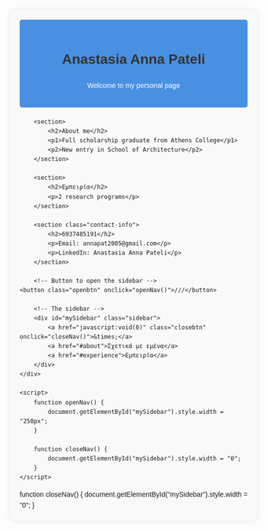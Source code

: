 <!DOCTYPE html>
<html lang="el">
<head>
    <meta charset="UTF-8">
    <meta name="viewport" content="width=device-width, initial-scale=1.0">
    <title>Personal Page</title>
    <style>
        body {
            font-family: Arial, sans-serif;
            line-height: 1.6;
            margin: 0;
            padding: 20px;
        }
        .container {
            max-width: 800px;
            margin: 0 auto;
            background-color: #f9f9f9;
            padding: 20px;
            border-radius: 10px;
            box-shadow: 0 0 10px rgba(0,0,0,0.1);
        }
        header {
            text-align: center;
            padding: 20px;
            background-color: #4a90e2;
            color: white;
            border-radius: 5px;
            margin-bottom: 20px;
        }
        section {
            margin-bottom: 30px;
            padding: 20px;
            background-color: white;
            border-radius: 5px;
        }
        h1, h2 {
            color: #333;
        }
        .contact-info {
            background-color: #e8f4f8;
            padding: 15px;
            border-radius: 5px;
        }
        /* Sidebar styles */
        .sidebar {
            height: 100%;
            width: 0;
            position: fixed;
            z-index: 1;
            top: 0;
            right: 0;
            background-color: #111;
            overflow-x: hidden;
            transition: 0.5s;
            padding-top: 60px;
        }
        .sidebar a {
            padding: 8px 8px 8px 32px;
            text-decoration: none;
            font-size: 25px;
            color: #818181;
            display: block;
            transition: 0.3s;
        }
        .sidebar a:hover {
            color: #f1f1f1;
        }
        .sidebar .closebtn {
            position: absolute;
            top: 0;
            right: 25px;
            font-size: 36px;
        }
        /* Adjust button position */
        .openbtn {
            position: fixed;
            top: 20px;
            right: 20px;
            background-color: #4a90e2;
            color: white;
            padding: 10px 15px;
            border: none;
            cursor: pointer;
            border-radius: 5px;
        }
        .openbtn:hover {
            background-color: #3a78c2;
        }
    </style>
</head>
<body>
    <div class="container">
        <header>
            <h1>Anastasia Anna Pateli</h1>
            <p>Welcome to my personal page</p>
        </header>

        <section>
            <h2>About me</h2>
            <p1>Full scholarship graduate from Athens College</p1>
            <p2>New entry in School of Architecture</p2>
        </section>

        <section>
            <h2>Εμπειρία</h2>
            <p>2 research programs</p>
        </section>

        <section class="contact-info">
            <h2>6937485191</h2>
            <p>Email: annapat2005@gmail.com</p>
            <p>LinkedIn: Anastasia Anna Pateli</p>
        </section>

        <!-- Button to open the sidebar -->
    <button class="openbtn" onclick="openNav()">///</button>

        <!-- The sidebar -->
        <div id="mySidebar" class="sidebar">
            <a href="javascript:void(0)" class="closebtn" onclick="closeNav()">&times;</a>
            <a href="#about">Σχετικά με εμένα</a>
            <a href="#experience">Εμπειρία</a>
        </div>
    </div>

    <script>
        function openNav() {
            document.getElementById("mySidebar").style.width = "250px";
        }

        function closeNav() {
            document.getElementById("mySidebar").style.width = "0";
        }
    </script>
</body>
</html>
        function closeNav() {
            document.getElementById("mySidebar").style.width = "0";
        }
    </script>
</body>
</html>
